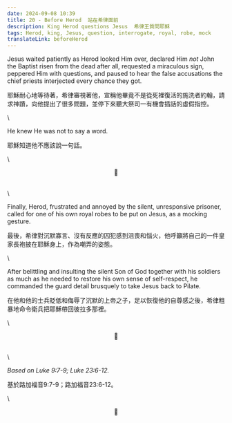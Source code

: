 ```yaml
---
date: 2024-09-08 10:39
title: 20 - Before Herod  站在希律面前
description: King Herod questions Jesus  希律王質問耶穌
tags: Herod, king, Jesus, question, interrogate, royal, robe, mock
translateLink: beforeHerod
---
```


Jesus waited patiently as Herod looked Him over, declared Him *not* John the Baptist risen from the dead after all, requested a miraculous sign, peppered Him with questions, and paused to hear the false accusations the chief priests interjected every chance they got. 

耶穌耐心地等待著，希律審視著他，宣稱他畢竟不是從死裡復活的施洗者約翰，請求神蹟，向他提出了很多問題，並停下來聽大祭司一有機會插話的虛假指控。

\

He knew He was not to say a word. 

耶穌知道他不應該說一句話。

\

<center>💠</center>

\
\

Finally, Herod, frustrated and annoyed by the silent, unresponsive prisoner, called for one of his own royal robes to be put on Jesus, as a mocking gesture.

最後，希律對沉默寡言、沒有反應的囚犯感到沮喪和惱火，他呼籲將自己的一件皇家長袍披在耶穌身上，作為嘲弄的姿態。

\

After belittling and insulting the silent Son of God together with his soldiers as much as he needed to restore his own sense of self-respect, he commanded the guard detail brusquely to take Jesus back to Pilate. 

在他和他的士兵貶低和侮辱了沉默的上帝之子，足以恢復他的自尊感之後，希律粗暴地命令衛兵把耶穌帶回彼拉多那裡。

\

<center>💠</center>

\
\

*Based on Luke 9:7-9; Luke 23:6-12.*

基於路加福音9:7-9；路加福音23:6-12。

\

<center>💠</center>

